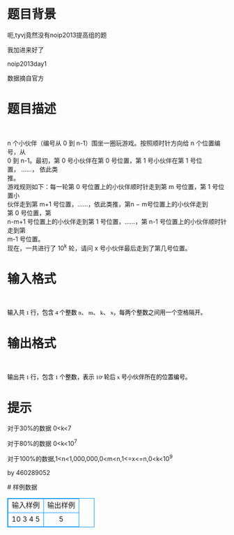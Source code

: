 # 

 
 # 题目背景 
<p>呃,tyvj竟然没有noip2013提高组的题</p>

<p>我加进来好了</p>

<p>noip2013day1</p>

<p>数据摘自官方</p> 

 
 # 题目描述 
<p>&nbsp;</p>

<p>n&nbsp;个小伙伴（编号从&nbsp;0&nbsp;到&nbsp;n-1）围坐一圈玩游戏。按照顺时针方向给&nbsp;n&nbsp;个位置编号，从<br />
0&nbsp;到&nbsp;n-1。最初，第&nbsp;0&nbsp;号小伙伴在第&nbsp;0&nbsp;号位置，第&nbsp;1&nbsp;号小伙伴在第&nbsp;1&nbsp;号位置，&nbsp;&hellip;&hellip;，&nbsp;依此类<br />
推。<br />
游戏规则如下：每一轮第&nbsp;0&nbsp;号位置上的小伙伴顺时针走到第&nbsp;m&nbsp;号位置，第&nbsp;1&nbsp;号位置小<br />
伙伴走到第&nbsp;m+1&nbsp;号位置，&hellip;&hellip;，依此类推，第n&nbsp;&minus;&nbsp;m号位置上的小伙伴走到第&nbsp;0&nbsp;号位置，第<br />
n-m+1&nbsp;号位置上的小伙伴走到第&nbsp;1&nbsp;号位置，&hellip;&hellip;，第&nbsp;n-1&nbsp;号位置上的小伙伴顺时针走到第<br />
m-1&nbsp;号位置。<br />
现在，一共进行了&nbsp;10<sup>k</sup>&nbsp;轮，请问&nbsp;x&nbsp;号小伙伴最后走到了第几号位置。</p> 

 
 # 输入格式 
<p>&nbsp;</p>

<p><span style="color: rgb(0, 0, 0); font-family: 宋体; font-size: 10pt;">输入共&nbsp;1&nbsp;行，包含&nbsp;4&nbsp;个整数&nbsp;n、&nbsp;m、&nbsp;k、&nbsp;x，每两个整数之间用一个空格隔开。</span></p> 

 
 # 输出格式 
<p>&nbsp;</p>

<p><span style="color: rgb(0, 0, 0); font-family: 宋体; font-size: 10pt;">输出共&nbsp;1&nbsp;行，包含&nbsp;1&nbsp;个整数，表示&nbsp;10<span style="font-size: 6pt;"><sup>k</sup>&nbsp;<span style="font-size: 10pt;">轮后&nbsp;x&nbsp;号小伙伴所在的位置编号。</span></span></span></p> 

 
 # 提示 
<p>对于30%的数据&nbsp;0&lt;k&lt;7</p>

<p>对于80%的数据&nbsp;0&lt;k&lt;10<sup>7</sup></p>

<p>对于100%的数据,1&lt;n&lt;1,000,000,0&lt;m&lt;n,1&lt;=x&lt;=n,0&lt;k&lt;10<sup>9</sup></p>

<p>by&nbsp;460289052</p> 
# 样例数据
<style>
        table,table tr th, table tr td { border:1px solid #0094ff; }
        table { width: 200px; min-height: 25px; line-height: 25px; text-align: center; border-collapse: collapse;}   
    </style>
<table>
	<tr>
		<td>输入样例</td>
		<td>输出样例</td>
	</tr>
<tr><td>10 3 4 5
</td><td>5
</td></tr></table>
